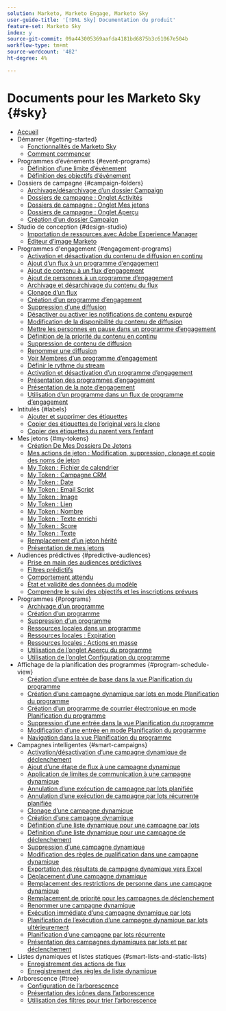 ```yaml
---
solution: Marketo, Marketo Engage, Marketo Sky
user-guide-title: '[!DNL Sky] Documentation du produit'
feature-set: Marketo Sky
index: y
source-git-commit: 09a443005369aafda4181bd6875b3c61067e504b
workflow-type: tm+mt
source-wordcount: '482'
ht-degree: 4%

---
```



# Documents pour les Marketo Sky {#sky}

+ [Accueil](home.md)
+ Démarrer {#getting-started}
   + [Fonctionnalités de Marketo Sky](marketo-sky-features.md)
   + [Comment commencer](how-to-enable-roles-for-marketo-sky.md)
+ Programmes d’événements {#event-programs}
   + [Définition d’une limite d’événement](setting-an-event-cap.md)
   + [Définition des objectifs d’événement](setting-event-goals.md)
+ Dossiers de campagne {#campaign-folders}
   + [Archivage/désarchivage d’un dossier Campaign](archive-unarchive-a-campaign-folder.md)
   + [Dossiers de campagne : Onglet Activités](campaign-folder-activities-tab.md)
   + [Dossiers de campagne : Onglet Mes jetons](campaign-folder-my-tokens-tab.md)
   + [Dossiers de campagne : Onglet Aperçu](campaign-folder-overview-tab.md)
   + [Création d’un dossier Campaign](create-a-campaign-folder.md)
+ Studio de conception {#design-studio}
   + [Importation de ressources avec Adobe Experience Manager](importing-assets-with-adobe-experience-manager.md)
   + [Éditeur d’image Marketo](marketo-image-editor.md)
+ Programmes d&#39;engagement {#engagement-programs}
   + [Activation et désactivation du contenu de diffusion en continu](activate-and-deactivate-stream-content.md)
   + [Ajout d’un flux à un programme d’engagement](add-a-stream-to-an-engagement-program.md)
   + [Ajout de contenu à un flux d’engagement](add-content-to-an-engagement-stream.md)
   + [Ajout de personnes à un programme d’engagement](add-people-to-an-engagement-program.md)
   + [Archivage et désarchivage du contenu du flux](archive-and-unarchive-stream-content.md)
   + [Clonage d’un flux](clone-a-stream.md)
   + [Création d’un programme d’engagement](create-an-engagement-program.md)
   + [Suppression d’une diffusion](delete-a-stream.md)
   + [Désactiver ou activer les notifications de contenu expurgé](disable-or-enable-exhausted-content-notifications.md)
   + [Modification de la disponibilité du contenu de diffusion](edit-availability-of-stream-content.md)
   + [Mettre les personnes en pause dans un programme d’engagement](pause-people-in-an-engagement-program.md)
   + [Définition de la priorité du contenu en continu](prioritize-stream-content.md)
   + [Suppression de contenu de diffusion](remove-stream-content.md)
   + [Renommer une diffusion](rename-a-stream.md)
   + [Voir Membres d’un programme d’engagement](see-members-of-an-engagement-program.md)
   + [Définir le rythme du stream](set-stream-cadence.md)
   + [Activation et désactivation d’un programme d’engagement](turn-an-engagement-program-on-and-off.md)
   + [Présentation des programmes d’engagement](understanding-engagement-programs.md)
   + [Présentation de la note d’engagement](understanding-the-engagement-score.md)
   + [Utilisation d’un programme dans un flux de programme d’engagement](using-a-program-in-an-engagement-program-stream.md)
+ Intitulés {#labels}
   + [Ajouter et supprimer des étiquettes](add-and-remove-labels.md)
   + [Copier des étiquettes de l’original vers le clone](copy-labels-from-original-to-clone.md)
   + [Copier des étiquettes du parent vers l’enfant](copy-labels-from-parent-to-child.md)
+ Mes jetons {#my-tokens}
   + [Création De Mes Dossiers De Jetons](create-my-token-folders.md)
   + [Mes actions de jeton : Modification, suppression, clonage et copie des noms de jeton](my-token-actions-edit-delete-clone-and-copy-token-names.md)
   + [My Token : Fichier de calendrier](my-token-calendar-file.md)
   + [My Token : Campagne CRM](my-token-crm-campaign.md)
   + [My Token : Date](my-token-date.md)
   + [My Token : Email Script](my-token-email-script.md)
   + [My Token : Image](my-token-image.md)
   + [My Token : Lien](my-token-link.md)
   + [My Token : Nombre](my-token-number.md)
   + [My Token : Texte enrichi](my-token-rich-text.md)
   + [My Token : Score](my-token-score.md)
   + [My Token : Texte](my-token-text.md)
   + [Remplacement d’un jeton hérité](override-an-inherited-my-token.md)
   + [Présentation de mes jetons](understanding-my-tokens.md)
+ Audiences prédictives {#predictive-audiences}
   + [Prise en main des audiences prédictives](getting-started-with-predictive-audiences.md)
   + [Filtres prédictifs](predictive-filters.md)
   + [Comportement attendu](expected-behavior.md)
   + [État et validité des données du modèle](model-health-and-data-validity.md)
   + [Comprendre le suivi des objectifs et les inscriptions prévues](understanding-goal-tracking-and-projected-registrations.md)
+ Programmes {#programs}
   + [Archivage d’un programme](archive-a-program.md)
   + [Création d’un programme](create-a-new-program.md)
   + [Suppression d’un programme](delete-a-program.md)
   + [Ressources locales dans un programme](local-assets-in-a-program.md)
   + [Ressources locales : Expiration](local-assets-expiration.md)
   + [Ressources locales : Actions en masse](local-assets-mass-actions.md)
   + [Utilisation de l’onglet Aperçu du programme](using-the-program-overview-tab.md)
   + [Utilisation de l’onglet Configuration du programme](using-the-program-setup-tab.md)
+ Affichage de la planification des programmes {#program-schedule-view}
   + [Création d’une entrée de base dans la vue Planification du programme](create-a-basic-entry-in-program-schedule-view.md)
   + [Création d’une campagne dynamique par lots en mode Planification du programme](create-a-batch-smart-campaign-in-program-schedule-view.md)
   + [Création d’un programme de courrier électronique en mode Planification du programme](create-an-email-program-in-program-schedule-view.md)
   + [Suppression d’une entrée dans la vue Planification du programme](delete-an-entry-in-program-schedule-view.md)
   + [Modification d’une entrée en mode Planification du programme](edit-an-entry-in-program-schedule-view.md)
   + [Navigation dans la vue Planification du programme](navigating-program-schedule-view.md)
+ Campagnes intelligentes {#smart-campaigns}
   + [Activation/désactivation d’une campagne dynamique de déclenchement](activate-deactivate-a-trigger-smart-campaign.md)
   + [Ajout d’une étape de flux à une campagne dynamique](add-a-flow-step-to-a-smart-campaign.md)
   + [Application de limites de communication à une campagne dynamique](apply-communication-limits-to-a-smart-campaign.md)
   + [Annulation d’une exécution de campagne par lots planifiée](cancel-a-scheduled-batch-campaign-run.md)
   + [Annulation d’une exécution de campagne par lots récurrente planifiée](cancel-a-scheduled-recurring-batch-campaign-run.md)
   + [Clonage d’une campagne dynamique](clone-a-smart-campaign.md)
   + [Création d’une campagne dynamique](create-a-smart-campaign.md)
   + [Définition d’une liste dynamique pour une campagne par lots](define-a-smart-list-for-a-batch-campaign.md)
   + [Définition d’une liste dynamique pour une campagne de déclenchement](define-a-smart-list-for-a-trigger-campaign.md)
   + [Suppression d’une campagne dynamique](delete-a-smart-campaign.md)
   + [Modification des règles de qualification dans une campagne dynamique](edit-qualification-rules-in-a-smart-campaign.md)
   + [Exportation des résultats de campagne dynamique vers Excel](export-smart-campaign-results-to-excel.md)
   + [Déplacement d’une campagne dynamique](move-a-smart-campaign.md)
   + [Remplacement des restrictions de personne dans une campagne dynamique](override-person-restrictions-in-a-smart-campaign.md)
   + [Remplacement de priorité pour les campagnes de déclenchement](priority-override-for-trigger-campaigns.md)
   + [Renommer une campagne dynamique](rename-a-smart-campaign.md)
   + [Exécution immédiate d’une campagne dynamique par lots](run-a-batch-smart-campaign-now.md)
   + [Planification de l’exécution d’une campagne dynamique par lots ultérieurement](schedule-a-batch-smart-campaign-to-run-later.md)
   + [Planification d’une campagne par lots récurrente](schedule-a-recurring-batch-campaign.md)
   + [Présentation des campagnes dynamiques par lots et par déclenchement](understanding-batch-and-trigger-smart-campaigns.md)
+ Listes dynamiques et listes statiques {#smart-lists-and-static-lists}
   + [Enregistrement des actions de flux](save-flow-actions.md)
   + [Enregistrement des règles de liste dynamique](save-smart-list-rules.md)
+ Arborescence {#tree}
   + [Configuration de l’arborescence](configuring-the-tree.md)
   + [Présentation des icônes dans l’arborescence](understanding-icons-in-the-tree.md)
   + [Utilisation des filtres pour trier l’arborescence](use-filters-to-sort-the-tree.md)

